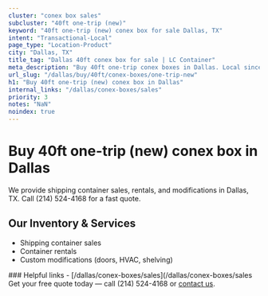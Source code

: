 ```yaml
---
cluster: "conex box sales"
subcluster: "40ft one-trip (new)"
keyword: "40ft one-trip (new) conex box for sale Dallas, TX"
intent: "Transactional-Local"
page_type: "Location-Product"
city: "Dallas, TX"
title_tag: "Dallas 40ft conex box for sale | LC Container"
meta_description: "Buy 40ft one-trip conex boxes in Dallas. Local since 2003. New & used inventory. Fast delivery. Get your free quote — call (214) 524-4168 today."
url_slug: "/dallas/buy/40ft/conex-boxes/one-trip-new"
h1: "Buy 40ft one-trip (new) conex box in Dallas"
internal_links: "/dallas/conex-boxes/sales"
priority: 3
notes: "NaN"
noindex: true
---
```


# Buy 40ft one-trip (new) conex box in Dallas

We provide shipping container sales, rentals, and modifications in Dallas, TX. Call (214) 524-4168 for a fast quote.

## Our Inventory & Services
- Shipping container sales
- Container rentals
- Custom modifications (doors, HVAC, shelving)

<div data-section="internal-links">
### Helpful links
- [/dallas/conex-boxes/sales](/dallas/conex-boxes/sales
</div>

<div data-section="cta">
Get your free quote today — call (214) 524-4168 or <a href="/contact">contact us</a>.
</div>

<script type="application/ld+json">{"@context":"https://schema.org","@type":"FAQPage","mainEntity":[{"@type":"Question","name":"How much does delivery cost in Dallas, TX?","acceptedAnswer":{"@type":"Answer","text":"Delivery costs vary by distance and container size. Most deliveries in Dallas, TX range from $150-$300. Call (214) 524-4168 for an exact quote based on your specific location."}},{"@type":"Question","name":"Do you offer financing or payment plans?","acceptedAnswer":{"@type":"Answer","text":"We accept major credit cards, checks, and can discuss commercial terms for bulk purchases. Call (214) 524-4168 to discuss options."}},{"@type":"Question","name":"Can you customize containers in Dallas, TX?","acceptedAnswer":{"@type":"Answer","text":"Yes — we perform modifications like doors, HVAC, insulation, and shelving. Request a custom quote at (214) 524-4168 or via our contact form."}}]}</script>
